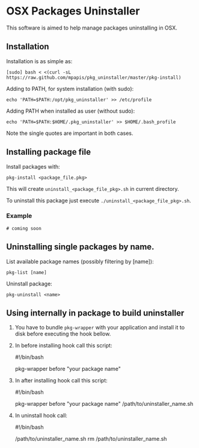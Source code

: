 # OSX Packages Uninstaller

This software is aimed to help manage packages uninstalling in OSX.

## Installation

Installation is as simple as:

    [sudo] bash < <(curl -sL https://raw.github.com/mpapis/pkg_uninstaller/master/pkg-install)

Adding to PATH, for system installation (with sudo):

    echo 'PATH=$PATH:/opt/pkg_uninstaller' >> /etc/profile
    
Adding PATH when installed as user (without sudo):

    echo 'PATH=$PATH:$HOME/.pkg_uninstaller' >> $HOME/.bash_profile

Note the single quotes are important in both cases.

## Installing package file

Install packages with:

    pkg-install <package_file.pkg>

This will create `uninstall_<package_file_pkg>.sh` in current directory.

To uninstall this package just execute `./uninstall_<package_file_pkg>.sh`.

### Example

    # coming soon

## Uninstalling single packages by name.

List available package names (possibly filtering by [name]):

    pkg-list [name]

Uninstall package:

    pkg-uninstall <name>

## Using internally in package to build uninstaller

1. You have to bundle `pkg-wrapper` with your application 
and install it to disk before executing the hook bellow.

1. In before installing hook call this script:


    #!/bin/bash
    
    pkg-wrapper before "your package name"


1. In after installing hook call this script:


    #!/bin/bash
    
    pkg-wrapper before "your package name" /path/to/uninstaller_name.sh


1. In uninstall hook call:


    #!/bin/bash
    
    /path/to/uninstaller_name.sh
    rm /path/to/uninstaller_name.sh
